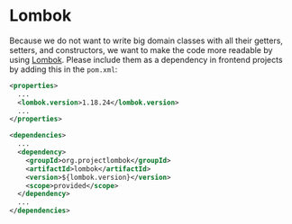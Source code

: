 # Lombok
Because we do not want to write big domain classes with all their getters, setters, and constructors, we want to make the code more readable by using [Lombok](https://projectlombok.org/).
Please include them as a dependency in frontend projects by adding this in the `pom.xml`:

```xml
<properties>
  ...
  <lombok.version>1.18.24</lombok.version>
  ...
</properties>

<dependencies>
  ...
  <dependency>
    <groupId>org.projectlombok</groupId>
    <artifactId>lombok</artifactId>
    <version>${lombok.version}</version>
    <scope>provided</scope>
  </dependency>
  ...
</dependencies>

```